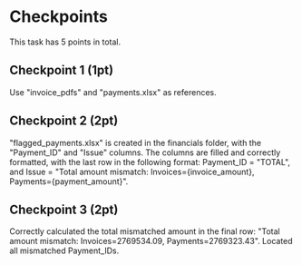 # Checkpoints

This task has 5 points in total. 

## Checkpoint 1 (1pt)

Use "invoice_pdfs" and "payments.xlsx" as references.

## Checkpoint 2 (2pt)

"flagged_payments.xlsx" is created in the financials folder, with the "Payment_ID" and "Issue" columns. The columns are filled and correctly formatted, with the last row in the following format: Payment_ID = "TOTAL", and Issue = "Total amount mismatch: Invoices={invoice_amount}, Payments={payment_amount}".

## Checkpoint 3 (2pt)

Correctly calculated the total mismatched amount in the final row: "Total amount mismatch: Invoices=2769534.09, Payments=2769323.43". Located all mismatched Payment_IDs.